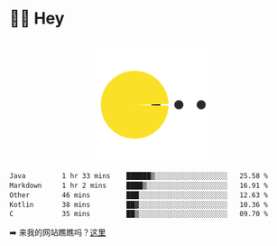 
# 👋🏻 Hey
<div align="center">
	<br>
	<img src="https://raw.githubusercontent.com/Aniket965/Aniket965/master/pacman.svg?sanitize=true" width="200" height="200">
	<br>
</div>

<!--START_SECTION:waka-->

```txt
Java         1 hr 33 mins    ██████▒░░░░░░░░░░░░░░░░░░   25.58 %
Markdown     1 hr 2 mins     ████▒░░░░░░░░░░░░░░░░░░░░   16.91 %
Other        46 mins         ███░░░░░░░░░░░░░░░░░░░░░░   12.63 %
Kotlin       38 mins         ██▓░░░░░░░░░░░░░░░░░░░░░░   10.36 %
C            35 mins         ██▒░░░░░░░░░░░░░░░░░░░░░░   09.70 %
```

<!--END_SECTION:waka-->

 ➡️  来我的网站瞧瞧吗？[这里](https://www.shaolongfei.com)

